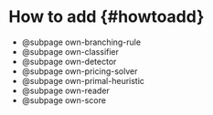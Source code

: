 # How to add {#howtoadd}
- @subpage own-branching-rule
- @subpage own-classifier
- @subpage own-detector
- @subpage own-pricing-solver
- @subpage own-primal-heuristic
- @subpage own-reader
- @subpage own-score
